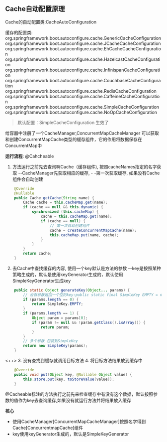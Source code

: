 ## Cache自动配置原理
Cache的自动配置类:CacheAutoConfiguration


缓存的配置类:
org.springframework.boot.autoconfigure.cache.GenericCacheConfiguration
org.springframework.boot.autoconfigure.cache.JCacheCacheConfiguration
org.springframework.boot.autoconfigure.cache.EhCacheCacheConfiguration
org.springframework.boot.autoconfigure.cache.HazelcastCacheConfiguration
org.springframework.boot.autoconfigure.cache.InfinispanCacheConfiguration
org.springframework.boot.autoconfigure.cache.CouchbaseCacheConfiguration
org.springframework.boot.autoconfigure.cache.RedisCacheConfiguration
org.springframework.boot.autoconfigure.cache.CaffeineCacheConfiguration
org.springframework.boot.autoconfigure.cache.SimpleCacheConfiguration
org.springframework.boot.autoconfigure.cache.NoOpCacheConfiguration

>默认配置：SimpleCacheConfiguration 生效了

给容器中注册了一个CacheManager,ConcurrentMapCacheManager
可以获取和创建ConcurrentMapCache类型的缓存组件，它的作用将数据保存在ConcurrentMap中



**运行流程**:
@Cahcheable
1. 方法运行之前先去查询啊Cache（缓存组件), 按照cacheNames指定的名字获取 --CacheManager先获取相应的缓存, -
		-第一次获取缓存, 如果没有Cache组件会自动创建
```java
	@Override
	@Nullable
	public Cache getCache(String name) {
		Cache cache = this.cacheMap.get(name);
		if (cache == null && this.dynamic) {
			synchronized (this.cacheMap) {
				cache = this.cacheMap.get(name);
				if (cache == null) {
					// 第一次自动创建组件
					cache = createConcurrentMapCache(name);
					this.cacheMap.put(name, cache);
				}
			}
		}
		return cache;
	}
```
 
2. 去Cache中查找缓存的内容, 使用一个key默认是方法的参数
		--key是按照某种策略生成的，默认是使用keyGenerator生成的，默认使用SimpleKeyGenerator生成key
```java
	public static Object generateKey(Object... params) {
		// 没有参数返回一个空的key:public static final SimpleKey EMPTY = new SimpleKey();
		if (params.length == 0) {
			return SimpleKey.EMPTY;
		}
		if (params.length == 1) {
			Object param = params[0];
			if (param != null && !param.getClass().isArray()) {
				return param;
			}
		}
		// 多个参数 包装到SimpleKey
		return new SimpleKey(params);
	}
```

<++>
3. 没有查找到缓存就调用目标方法
4. 将目标方法结果放到缓存中
```java
	@Override
	public void put(Object key, @Nullable Object value) {
		this.store.put(key, toStoreValue(value));
	}
```

@Cacheable标注的方法执行之前先来检查缓存中有没有这个数据，默认按照参数的值作为key去查询缓存,如果没有就运行方法并将结果放入缓存

**核心**  
- 使用CacheManager[ConcurrentMapCacheManager]按照名字得到Cache[ConcurrentmapCache]组件
- key使用keyGenerator生成的，默认是SimpleKeyGenerator
